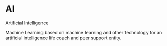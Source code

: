 # AI
Artificial Intelligence

Machine Learning based on machine learning and other technology for an artificial intelligence life coach and peer support entity.
